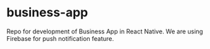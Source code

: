 # business-app
Repo for development of Business App in React Native. We are using Firebase for push notification feature.
